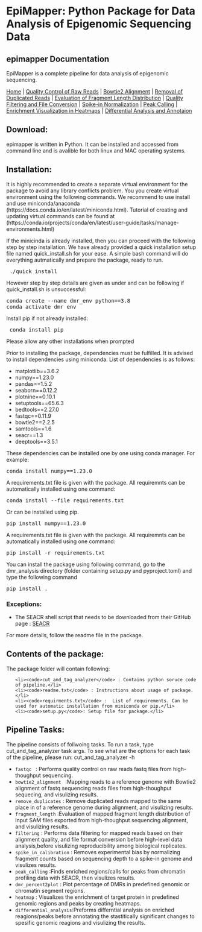 
# EpiMapper: Python Package for Data Analysis of Epigenomic Sequencing Data
## epimapper Documentation

EpiMapper is a complete pipeline for data analysis of epigenomic sequencing.

[Home](README.md) | [Quality Control of Raw Reads](docs/fastqc.md) | [Bowtie2 Alignment](docs/bowtie2_alignment.md) | [Removal of Duplicated Reads](docs/remove_duplicates.md) | [Evaluation of Fragment Length Distribution](docs/fragment_length.md) | [Quality Filtering and File Conversion](docs/filtering.md) | [Spike-in Normalization](docs/spike_in_calibration.md) | [Peak Calling](docs/peak_calling.md) | [Enrichment Visualization in Heatmaps](docs/heatmaps.md) | [Differential Analysis and Annotaion](docs/differential_analysis.md)

## Download:

epimapper is written in Python. It can be installed and accessed from command line and is avalible for both linux and MAC operating systems. 
	

## Installation:
<p>It is highly recommended to create a separate virtual environment for the package to avoid any library conflicts problem. You you create virtual environment using the following commands. We recommend to use install and use miniconda/anaconda (https://docs.conda.io/en/latest/miniconda.html). Tutorial of creating and updating virtual commands can be found at (https://conda.io/projects/conda/en/latest/user-guide/tasks/manage-environments.html) </p> 

If the minicinda is already installed, then you can proceed with the following step by step installation. We have already provided a quick installation setup file named quick_install.sh for your ease. A simple bash command will do everything autmatically and prepare the package, ready to run. 
<pre> ./quick_install </pre>

However step by step details are given as under and can be following if quick_install.sh is unsuccessful:

<pre>conda create --name dmr_env python==3.8
conda activate dmr_env</pre>

<p>Install pip if not already installed: </p>
<pre> conda install pip</pre>

Please allow any other installations when prompted

<p>Prior to installing the package, dependencies must be fulfilled. It is advised to install dependencies using miniconda. List of dependencies is as follows: </p>
<ul>
  <li>matplotlib==3.6.2</li>
  <li>numpy==1.23.0</li>
  <li>pandas==1.5.2</li>
  <li>seaborn==0.12.2
  <li> plotnine==0.10.1</li>
  <li>setuptools==65.6.3</li>
  <li>bedtools==2.27.0</li>
  <li>fastqc==0.11.9</li>
  <li>bowtie2==2.2.5</li>
  <li>samtools==1.6</li>
  <li>seacr==1.3</li>
  <li>deeptools==3.5.1</li>


</ul>

These dependencies can be installed one by one using conda manager. For example:

<pre>conda install numpy==1.23.0</pre>
	
A requirements.txt file is given with the package. All requiremnts can be automatically installed using one command:
<pre>conda install --file requirements.txt</pre>

Or can be installed using pip.

<pre>pip install numpy==1.23.0</pre>

A requirements.txt file is given with the package. All requiremnts can be automatically installed using one command:
<pre>pip install -r requirements.txt</pre>

You can install the package using following command, go to the dmr_analysis directory (folder containing setup.py and pyproject.toml) and type the following command
<pre>pip install .</pre>


### Exceptions:

- The SEACR shell script that needs to be downloaded from their GitHub page : [SEACR](https://github.com/FredHutch/SEACR)




For more details, follow the readme file in the package.

		
## Contents of the package:
		
<p>The package folder will contain following:
	</p>
<ul>
	
	<li><code>cut_and_tag_analyzer</code> : Contains python soruce code of pipeline.</li>
	<li><code>readme.txt</code> : Instructions about usage of package.</li>
	<li><code>requirments.txt</code> :  List of requirements. Can be used for automatic installation from miniconda or pip.</li>
	<li><code>setup.py</code>: Setup file for package.</li>
	


</ul>	
	

	
## Pipeline Tasks:
	
<p>The pipeline consists of follwoing tasks. To run a task, type cut_and_tag_analyzer task args. To see what are the options for each task of the pipeline, please run: cut_and_tag_analyzer -h </p>

<ul>
 <li><code>fastqc </code> : Performs quality control on raw reads fastq files from high-thoughput sequencing.</li>
	<li><code>bowtie2_alignment </code> :Mapping reads to a reference genome with Bowtie2 alignment of fastq sequencing reads files from high-thoughput sequecing, and visulizing results. </li>
	<li><code>remove_duplicates</code> : Remove duplicated reads mapped to the same place in of a reference genome during alignment, and visulizing results.</li>
	<li><code>fragment_length</code> :Evaluation of mapped fragment length distribution of input SAM files exported from high-thoughput sequencing alignment, and visulizing results.</li>
	<li><code>filtering</code> : Performs data filtering for mapped reads based on their alignment quality, and file format conversion before high-level data analysis,before  visulizing reproducibility among biological replicates.</li>
	<li><code>spike_in_calibration</code> : Removes experimental bias by normalizing fragment counts based on sequencing depth to a spike-in genome and visulizes results.</li>
	<li><code>peak_calling</code> :Finds enriched regions/calls for peaks from chromatin profiling data with SEACR, then visulizes results.</li>
	<li><code>dmr_percent2plot</code> : Plot percentage of DMRs in predefined genomic or chromatin segment regions.</li>
	<li><code>heatmap</code> : Visualizes the enrichment of target protein in predefined genomic regions and peaks by creating heatmaps.</li>
	<li><code>differential_analysis</code>:Preforms differntial analysis on enriched reagions/peaks before annotating the stastitically significant changes to spesific genomic reagions and visulizing the results. </li>
	
</ul>
